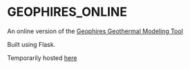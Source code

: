 # GEOPHIRES_ONLINE
An online version of the [Geophires Geothermal Modeling Tool](https://github.com/NREL/GEOPHIRES-v2)

Built using Flask.

Temporarily hosted [here](http://geophires.pythonanywhere.com)
